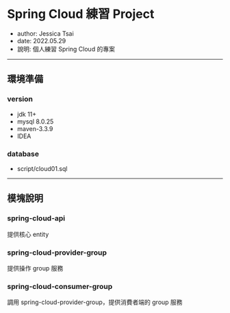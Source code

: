 # Spring Cloud 練習 Project
- author: Jessica Tsai
- date: 2022.05.29
- 說明: 個人練習 Spring Cloud 的專案

---

## 環境準備
### version
- jdk 11+
- mysql 8.0.25
- maven-3.3.9
- IDEA
### database
- script/cloud01.sql

---

## 模塊說明
### spring-cloud-api
提供核心 entity
### spring-cloud-provider-group
提供操作 group 服務
### spring-cloud-consumer-group
調用 spring-cloud-provider-group，提供消費者端的 group 服務